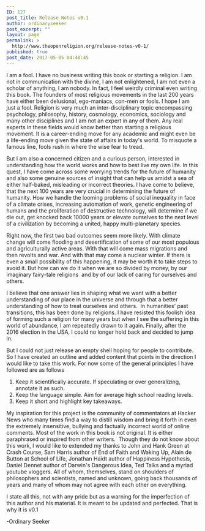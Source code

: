 ```yaml
---
ID: 127
post_title: Release Notes v0.1
author: ordinaryseeker
post_excerpt: ""
layout: page
permalink: >
  http://www.theopenreligion.org/release-notes-v0-1/
published: true
post_date: 2017-05-05 04:48:45
---
```

I am a fool. I have no business writing this book or starting a religion. I am not in communication with the divine, I am not enlightened, I am not even a scholar of anything, I am nobody. In fact, I feel weirdly criminal even writing this book. The founders of most religious movements in the last 200 years have either been delusional, ego-maniacs, con-men or fools. I hope I am just a fool. Religion is very much an inter-disciplinary topic encompassing psychology, philosophy, history, cosmology, economics, sociology and many other disciplines and I am not an expert in any of them. Any real experts in these fields would know better than starting a religious movement. It is a career-ending move for any academic and might even be a life-ending move given the state of affairs in today's world. To misquote a famous line, fools rush in where the wise fear to tread.

But I am also a concerned citizen and a curious person, interested in understanding how the world works and how to best live my own life. In this quest, I have come across some worrying trends for the future of humanity and also some genuine sources of insight that can help us amidst a sea of either half-baked, misleading or incorrect theories. I have come to believe, that the next 100 years are very crucial in determining the future of humanity. How we handle the looming problems of social inequality in face of a climate crises, increasing automation of work, genetic engineering of humans and the proliferation of destructive technology, will determine if we die out, get knocked back 10000 years or elevate ourselves to the next level of a civilization by becoming a united, happy multi-planetary species.

Right now, the first two bad outcomes seem more likely. With climate change will come flooding and desertification of some of our most populous and agriculturally active areas. With that will come mass migrations and then revolts and war. And with that may come a nuclear winter. If there is even a small possibility of this happening, it may be worth it to take steps to avoid it. But how can we do it when we are so divided by money, by our imaginary fairy-tale religions  and by of our lack of caring for ourselves and others.

I believe that one answer lies in shaping what we want with a better understanding of our place in the universe and through that a better understanding of how to treat ourselves and others.  In humanities' past transitions, this has been done by religions. I have resisted this foolish idea of forming such a religion for many years but when I see the suffering in this world of abundance, I am repeatedly drawn to it again. Finally, after the 2016 election in the USA, I could no longer hold back and decided to jump in.

But I could not just release an empty shell hoping for people to contribute. So I have created an outline and added content that points in the direction I would like to take this work. For now some of the general principles I have followed are as follows
<ol>
 	<li>Keep it scientifically accurate. If speculating or over generalizing, annotate it as such.</li>
 	<li>Keep the language simple. Aim for average high school reading levels.</li>
 	<li>Keep it short and highlight key takeaways.</li>
</ol>
My inspiration for this project is the community of commentators at Hacker News who many times find a way to distill wisdom and bring it forth in even the extremely insensitive, bullying and factually incorrect world of online comments. Most of the work in this book is not original. It is either paraphrased or inspired from other writers.  Though they do not know about this work, I would like to extended my thanks to John and Hank Green at Crash Course, Sam Harris author of End of Faith and Waking Up, Alain de Button at School of Life, Jonathan Haidt author of Happiness Hypothesis, Daniel Dennet author of Darwin's Dangerous Idea, Ted Talks and a myriad youtube vloggers. All of whom, themselves, stand on shoulders of philosophers and scientists, named and unknown, going back thousands of years and many of whom may not agree with each other on everything.

I state all this, not with any pride but as a warning for the imperfection of this author and his material. It is meant to be updated and perfected. That is why it is v0.1

-Ordinary Seeker